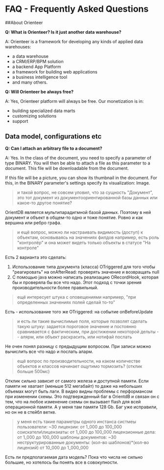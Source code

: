 # FAQ - Frequently Asked Questions

##About Orienteer

**Q: What is Orienteer? Is it just another data warehouse?**

A: Orienteer is a framework for developing any kinds of applied data warehouses:
* a data warehouse
* a CRM/ERP/BPM solution
* a backend App Platform
* a framework for building web applications 
* a business intelligence tool
* and many others.

**Q: Will Orienteer be always free?**

A: Yes, Orienteer platform will always be free. Our monetization is in:
* building specialized data marts
* customizing solutions
* support

## Data model, configurations etc
**Q: Сan I attach an arbitrary file to a document?**

A: Yes. In the class of the document, you need to specify a parameter of type BINARY. You will then be able to attach a file as this parameter to a document. This file will be downloadable from the document.

If this file will be a picture, you can show its thumbnail in the document. For this, in the BINARY parameter's settings specify its visualization: Image.

> и такой вопрос, не совсем уловил, что за сущность "Документ", это тот документ из документоориентированной базы данных или какое-то другое понятие?

OrientDB является мультипарадигмной базой данных. Поэтому в ней
документ и объект в общем-то одно и тоже понятие. Ровно и как вершина
или ребро графа.

> и ещё вопрос, можно ли настраивать видимость (доступ) к объектам, основываясь на значениях филдов например, есть роль "контролёр" и она может видеть только объекты в статусе "На контроле"

Есть 2 варианта это сделать:
1) Использование типа документа (класса) OTriggered для того чтобы
"реагировать" на onAfterRead: проверять значение и возвращать null
2) С помощью java можно написать реализацию ORecordHook, которая бы и
проверяла бы все что надо. Этот подход с точки зрения
производительности более правильный.

> ещё интересует штука с оповещениями
> например, "при определенных значениях полей сделай то-то"

Есть - использование того же OTriggered: на событие onBeforeUpdate

> и есть ли такие вычислимые поля, которые позволят сделать такую штуку: задается пороговое значение и постоянно сравнивается с фактическим, при достижении некоторой дельты -- алярм, или объект раскрасить, или нотифай послать

Не очен понял разницу с предыдущим вопросом. При записи можно
вычислить все что надо и послать аларм.

> ещё вопрос по производительности, на каком количестве объектов и классов начинает ощутимо тормозить? (отклик больше 500мс)

Отклик сильно зависит от самого железа и доступной памяти. Если памяти
не хватает (меньше 512 мегабайт) то даже на небольших объемах могут
быть лаги.
В видео видны проблемы с перформансом при изменении схемы. Это
подтвержденный баг в OrientdB и связан он с тем, что на любое
изменение схемы он вызывает flash для всей операционной памяти. А у
меня там памяти 128 Gb. Баг уже исправили, но он не в стейбл ветке.

> у меня есть такие параметры одного инстанса систмеы пользователи: ~30 лицензии: от 1_000 до 100_000 соискатели\лицензиаты: от 1_000 до 100_000 лицензионные дела: от 1_000 до 100_000 шаблоны документов: ~30 неструктурированные документы: (кол-во шаблонов)*(кол-во лицензий) от 10_000 до 1_000_000

Есть ли предполагаемая дата модель? Пока что числа не сильно большие,
но хотелось бы понять все в совокупности.


